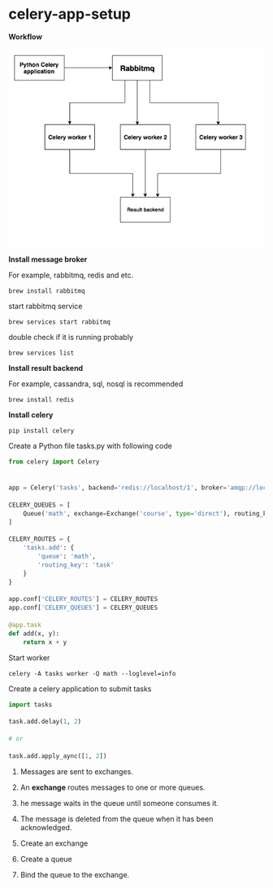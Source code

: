 # celery-app-setup

**Workflow**

![workflow](https://github.com/dongliang3571/celery-app-setup/blob/master/screenshots/workflow.png?raw=true "workflow")

**Install message broker**

For example, rabbitmq, redis and etc.

```
brew install rabbitmq
```

start rabbitmq service

```
brew services start rabbitmq
```

double check if it is running probably

```
brew services list
```

**Install result backend**

For example, cassandra, sql, nosql is recommended

```
brew install redis
```

**Install celery**

```
pip install celery
```

Create a Python file tasks.py with following code

```python
from celery import Celery


app = Celery('tasks', backend='redis://localhost/1', broker='amqp://localhost:5672')

CELERY_QUEUES = [
    Queue('math', exchange=Exchange('course', type='direct'), routing_key='task'),
]

CELERY_ROUTES = {
    'tasks.add': {
        'queue': 'math',
        'routing_key': 'task'
    }
}

app.conf['CELERY_ROUTES'] = CELERY_ROUTES
app.conf['CELERY_QUEUES'] = CELERY_QUEUES

@app.task
def add(x, y):
    return x + y
```

Start worker

```
celery -A tasks worker -Q math --loglevel=info
```

Create a celery application to submit tasks

```python
import tasks

task.add.delay(1, 2)

# or

task.add.apply_aync([1, 2])
```

1. Messages are sent to exchanges.
2. An **exchange** routes messages to one or more queues.
3. he message waits in the queue until someone consumes it.
4. The message is deleted from the queue when it has been acknowledged.

1. Create an exchange
2. Create a queue
3. Bind the queue to the exchange.
